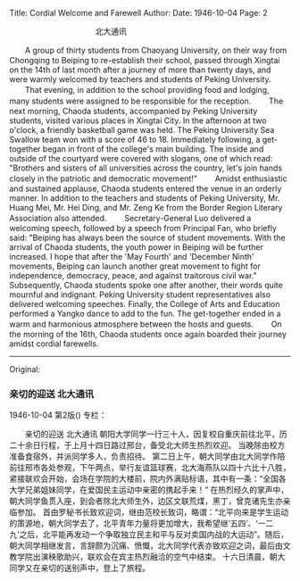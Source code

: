 Title: Cordial Welcome and Farewell
Author:
Date: 1946-10-04
Page: 2

　　　　　　　　　　　北大通讯

　　A group of thirty students from Chaoyang University, on their way from Chongqing to Beiping to re-establish their school, passed through Xingtai on the 14th of last month after a journey of more than twenty days, and were warmly welcomed by teachers and students of Peking University.
　　That evening, in addition to the school providing food and lodging, many students were assigned to be responsible for the reception.
　　The next morning, Chaoda students, accompanied by Peking University students, visited various places in Xingtai City. In the afternoon at two o'clock, a friendly basketball game was held. The Peking University Sea Swallow team won with a score of 46 to 18. Immediately following, a get-together began in front of the college's main building. The inside and outside of the courtyard were covered with slogans, one of which read: "Brothers and sisters of all universities across the country, let's join hands closely in the patriotic and democratic movement!"
　　Amidst enthusiastic and sustained applause, Chaoda students entered the venue in an orderly manner. In addition to the teachers and students of Peking University, Mr. Huang Mei, Mr. Hei Ding, and Mr. Zeng Ke from the Border Region Literary Association also attended.
　　Secretary-General Luo delivered a welcoming speech, followed by a speech from Principal Fan, who briefly said: "Beiping has always been the source of student movements. With the arrival of Chaoda students, the youth power in Beiping will be further increased. I hope that after the 'May Fourth' and 'December Ninth' movements, Beiping can launch another great movement to fight for independence, democracy, peace, and against traitorous civil war." Subsequently, Chaoda students spoke one after another, their words quite mournful and indignant. Peking University student representatives also delivered welcoming speeches. Finally, the College of Arts and Education performed a Yangko dance to add to the fun. The get-together ended in a warm and harmonious atmosphere between the hosts and guests.
　　On the morning of the 16th, Chaoda students once again boarded their journey amidst cordial farewells.



<hr /> 

Original: 


### 亲切的迎送  北大通讯

1946-10-04
第2版()
专栏：

　　亲切的迎送
    北大通讯
    朝阳大学同学一行三十人，因复校自重庆前往北平，历二十余日行程，于上月十四日路过邢台，备受北大师生热烈欢迎。
    当晚除由校方准备食宿外，并派同学多人，负责招待。
    第二日上午，朝大同学由北大同学作陪前往邢市各处参观，下午两点，举行友谊篮球赛，北大海燕队以四十六比十八胜，紧接联欢会开始，会场在学院的大楼前，院内外满贴标语，其中有一条：“全国各大学兄弟姐妹同学，在爱国民主运动中亲密的携起手来！”
    在热烈经久的掌声中，朝大同学鱼贯入座，到会者除北大师生外，边区文联荒煤，黑丁，曾克诸先生亦亲临参加。
    首由罗秘书长致欢迎词，继由范校长致词，略谓：“北平向来是学生运动的策源地，朝大同学去了，北平青年力量将更加增大，我希望继‘五四’、‘一二九’之后，北平能再发动一个争取独立民主和平与反对卖国内战的大运动”。随后，朝大同学相继发言，言辞颇为沉痛、愤慨，北大同学代表亦致欢迎之词，最后由文教学院出演秧歌助兴，联欢会在宾主热烈融洽的空气中结束。
    十六日清晨，朝大同学又在亲切的送别声中，登上了旅程。
